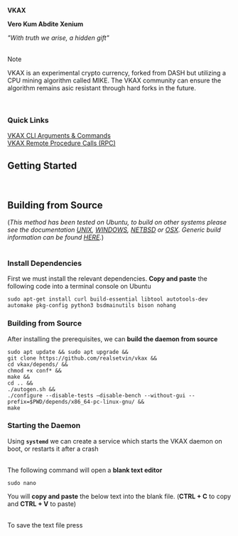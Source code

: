 **VKAX**
<br/>

**Vero Kum Abdite Xenium**
<br/>

*"_With truth we arise, a hidden gift_"*
<br/>
<br/>


> [!NOTE]
> VKAX is an experimental crypto currency, forked from DASH but utilizing a CPU mining algorithm called MIKE. The VKAX community can ensure the algorithm remains asic resistant through hard forks in the future. 
<br/>

### Quick Links
[VKAX CLI Arguments & Commands](https://github.com/realsetvin/vkax/blob/master/doc/vkax-cli-wallet-arguments-and-commands)
<br/>
[VKAX Remote Procedure Calls (RPC)](https://github.com/realsetvin/vkax/blob/master/doc/vkax-remote-procedure-calls)
<br/>


## Getting Started
<br/>




## Building from Source
(*This method has been tested on Ubuntu, to build on other systems please see the documentation
[UNIX](https://github.com/realsetvin/vkax/blob/master/doc/build-unix.md), 
[WINDOWS](https://github.com/realsetvin/vkax/blob/master/doc/build-windows.md), 
[NETBSD](https://github.com/realsetvin/vkax/blob/master/doc/build-netbsd.md) or 
[OSX](https://github.com/realsetvin/vkax/blob/master/doc/build-osx.md). 
Generic build information can be found [HERE](https://github.com/realsetvin/vkax/blob/master/doc/build-generic.md).*)
<br/>
<br/>

### Install Dependencies
First we must install the relevant dependencies. **Copy and paste** the following code into a terminal console on Ubuntu
<br/>

```
sudo apt-get install curl build-essential libtool autotools-dev automake pkg-config python3 bsdmainutils bison nohang

```

### Building from Source
After installing the prerequisites, we can **build the daemon from source**
```
sudo apt update && sudo apt upgrade &&
git clone https://github.com/realsetvin/vkax &&
cd vkax/depends/ &&
chmod +x conf* &&
make &&
cd .. &&
./autogen.sh &&
./configure --disable-tests –disable-bench --without-gui --prefix=$PWD/depends/x86_64-pc-linux-gnu/ &&
make
```

### Starting the Daemon
Using **`systemd`** we can create a service which starts the VKAX daemon on boot, or restarts it after a crash
<br/>
<br/>

The following command will open a **blank text editor**

```
sudo nano 
```

You will **copy and paste** the below text into the blank file. (**CTRL + C** to copy and **CTRL + V** to paste) 

<br/>
To save the text file press 
